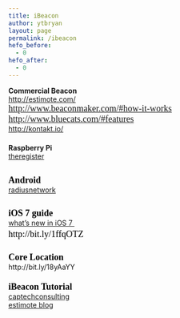 ```yaml
---
title: iBeacon
author: ytbryan
layout: page
permalink: /ibeacon
hefo_before:
  - 0
hefo_after:
  - 0
---
```

<div>
</div>

<div>
  <b> Commercial Beacon</b>
</div>

<div>
  <a href="http://estimote.com/" target="_blank">http://estimote.com/</a>
</div>

<div>
  <span style="color: #000000; font-family: garamond, serif; font-size: large;"><a href="http://www.beaconmaker.com/#how-it-works" target="_blank">http://www.beaconmaker.com/#how-it-works</a></span>
</div>

<div>
  <span style="color: #000000; font-family: garamond, serif; font-size: large;"><a href="http://www.bluecats.com/#features" target="_blank">http://www.bluecats.com/#features</a><br /> </span>
</div>

<div>
  <a href="http://kontakt.io/">http://kontakt.io/</a>
</div>

<div>
  <span style="color: #000000; font-family: garamond, serif; font-size: large;"> </span>
</div>

<div>
  <b>Raspberry Pi</b>
</div>

<div>
  <a href="http://www.theregister.co.uk/2013/11/29/feature_diy_apple_ibeacons/">theregister</a>
</div>

<div>
  <b style="color: #000000; font-family: garamond, serif; font-size: large; line-height: 1.6;"> </b>
</div>

<div>
  <span style="color: #000000; font-family: garamond, serif; font-size: large;"><b>Android</b></span>
</div>

<div>
  <a href="http://developer.radiusnetworks.com/ibeacon/android/documentation.html">radiusnetwork</a>
</div>

<div>
  <b style="color: #000000; font-family: garamond, serif; font-size: large; line-height: 1.6;"> </b>
</div>

<div>
  <span style="color: #000000; font-family: garamond, serif; font-size: large;"><b>iOS 7 guide</b></span>
</div>

<div>
  <a href="http://www.doubleencore.com/2013/09/whats-new-in-bluetooth-le-ios-7/">what&#8217;s new in iOS 7 </a>
</div>

<div>
  <span style="color: #000000; font-family: garamond, serif; font-size: large; line-height: 1.6;">http://bit.ly/1ffqOTZ</span>
</div>

<div>
  <span style="color: #000000; font-family: garamond, serif; font-size: large;"> </span>
</div>

<div>
  <span style="color: #000000; font-family: garamond, serif; font-size: large;"><b>Core Location</b></span>
</div>

<div>
  http://bit.ly/18yAaYY
</div>

<div>
  <span style="color: #000000; font-family: garamond, serif; font-size: large;"><b> </b></span>
</div>

<div>
  <span style="color: #000000; font-family: garamond, serif; font-size: large;"><b>iBeacon Tutorial </b></span>
</div>

<div>
  <a href="http://www.captechconsulting.com/blog/christopher-mann/ios-7-tutorial-series-core-location-beacons">captechconsulting</a>
</div>

<div>
  <a href="http://blog.estimote.com/post/57087873876/a-simple-way-to-simulate-apple-ios7-ibeacon-feature">estimote blog</a>
</div>

